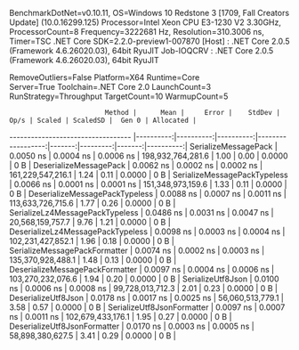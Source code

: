 
BenchmarkDotNet=v0.10.11, OS=Windows 10 Redstone 3 [1709, Fall Creators Update] (10.0.16299.125)
Processor=Intel Xeon CPU E3-1230 V2 3.30GHz, ProcessorCount=8
Frequency=3222681 Hz, Resolution=310.3006 ns, Timer=TSC
.NET Core SDK=2.2.0-preview1-007870
  [Host]     : .NET Core 2.0.5 (Framework 4.6.26020.03), 64bit RyuJIT
  Job-IOQCRV : .NET Core 2.0.5 (Framework 4.6.26020.03), 64bit RyuJIT

RemoveOutliers=False  Platform=X64  Runtime=Core  
Server=True  Toolchain=.NET Core 2.0  LaunchCount=3  
RunStrategy=Throughput  TargetCount=10  WarmupCount=5  

                            Method |      Mean |     Error |    StdDev |              Op/s | Scaled | ScaledSD |  Gen 0 | Allocated |
---------------------------------- |----------:|----------:|----------:|------------------:|-------:|---------:|-------:|----------:|
              SerializeMessagePack | 0.0050 ns | 0.0004 ns | 0.0006 ns | 198,932,764,281.6 |   1.00 |     0.00 | 0.0000 |       0 B |
            DeserializeMessagePack | 0.0062 ns | 0.0002 ns | 0.0002 ns | 161,229,547,216.1 |   1.24 |     0.11 | 0.0000 |       0 B |
      SerializeMessagePackTypeless | 0.0066 ns | 0.0001 ns | 0.0001 ns | 151,348,973,159.6 |   1.33 |     0.11 | 0.0000 |       0 B |
    DeserializeMessagePackTypeless | 0.0088 ns | 0.0007 ns | 0.0011 ns | 113,633,726,715.6 |   1.77 |     0.26 | 0.0000 |       0 B |
   SerializeLz4MessagePackTypeless | 0.0486 ns | 0.0031 ns | 0.0047 ns |  20,568,159,757.7 |   9.76 |     1.21 | 0.0000 |       0 B |
 DeserializeLz4MessagePackTypeless | 0.0098 ns | 0.0003 ns | 0.0004 ns | 102,231,427,852.1 |   1.96 |     0.18 | 0.0000 |       0 B |
     SerializeMessagePackFormatter | 0.0074 ns | 0.0002 ns | 0.0003 ns | 135,370,928,488.1 |   1.48 |     0.13 | 0.0000 |       0 B |
   DeserializeMessagePackFormatter | 0.0097 ns | 0.0004 ns | 0.0006 ns | 103,270,232,076.6 |   1.94 |     0.20 | 0.0000 |       0 B |
                 SerializeUtf8Json | 0.0100 ns | 0.0006 ns | 0.0008 ns |  99,728,013,712.3 |   2.01 |     0.23 | 0.0000 |       0 B |
               DeserializeUtf8Json | 0.0178 ns | 0.0017 ns | 0.0025 ns |  56,060,513,779.1 |   3.58 |     0.57 | 0.0000 |       0 B |
        SerializeUtf8JsonFormatter | 0.0097 ns | 0.0007 ns | 0.0011 ns | 102,679,433,176.1 |   1.95 |     0.27 | 0.0000 |       0 B |
      DeserializeUtf8JsonFormatter | 0.0170 ns | 0.0003 ns | 0.0005 ns |  58,898,380,627.5 |   3.41 |     0.29 | 0.0000 |       0 B |
